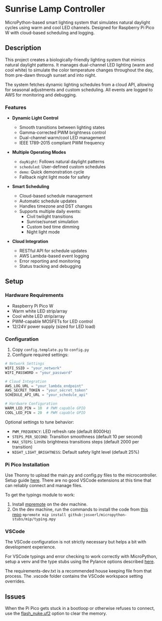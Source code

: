 # Sunrise Lamp Controller

MicroPython-based smart lighting system that simulates natural daylight cycles using warm and cool LED channels. Designed for Raspberry Pi Pico W with cloud-based scheduling and logging.

## Description

This project creates a biologically-friendly lighting system that mimics natural daylight patterns. It manages dual-channel LED lighting (warm and cool white) to simulate the color temperature changes throughout the day, from pre-dawn through sunset and into night.

The system fetches dynamic lighting schedules from a cloud API, allowing for seasonal adjustments and custom scheduling. All events are logged to AWS for monitoring and debugging.

### Features

-   **Dynamic Light Control**

    -   Smooth transitions between lighting states
    -   Gamma-corrected PWM brightness control
    -   Dual-channel warm/cool LED management
    -   IEEE 1789-2015 compliant PWM frequency

-   **Multiple Operating Modes**

    -   `dayNight`: Follows natural daylight patterns
    -   `scheduled`: User-defined custom schedules
    -   `demo`: Quick demonstration cycle
    -   Fallback night light mode for safety

-   **Smart Scheduling**

    -   Cloud-based schedule management
    -   Automatic schedule updates
    -   Handles timezone and DST changes
    -   Supports multiple daily events:
        -   Civil twilight transitions
        -   Sunrise/sunset simulation
        -   Custom bed time dimming
        -   Night light mode

-   **Cloud Integration**
    -   RESTful API for schedule updates
    -   AWS Lambda-based event logging
    -   Error reporting and monitoring
    -   Status tracking and debugging

## Setup

### Hardware Requirements

-   Raspberry Pi Pico W
-   Warm white LED strip/array
-   Cool white LED strip/array
-   PWM-capable MOSFETs for LED control
-   12/24V power supply (sized for LED load)

### Configuration

1. Copy `config.template.py` to `config.py`
2. Configure required settings:

```python
# Network Settings
WIFI_SSID = "your_network"
WIFI_PASSWORD = "your_password"

# Cloud Integration
AWS_LOG_URL = "your_lambda_endpoint"
AWS_SECRET_TOKEN = "your_secret_token"
SCHEDULE_API_URL = "your_schedule_api"

# Hardware Configuration
WARM_LED_PIN = 10  # PWM capable GPIO
COOL_LED_PIN = 20  # PWM capable GPIO
```

Optional settings to tune behavior:

-   `PWM_FREQUENCY`: LED refresh rate (default 8000Hz)
-   `STEPS_PER_SECOND`: Transition smoothness (default 10 per second)
-   `MAX_STEPS`: Limits brightness transitions steps (default 2000 per transition)
-   `NIGHT_LIGHT_BRIGHTNESS`: Default safety light level (default 25%)

### Pi Pico Installation

Use Thonny to upload the main.py and config.py files to the microcontroller. Setup guide [here](https://projects.raspberrypi.org/en/projects/getting-started-with-the-pico/2). There are no good VSCode extensions at this time that can reliably connect and manage files.

To get the typings module to work:

1. Install [mpremote](https://docs.micropython.org/en/latest/reference/mpremote.html) on the dev machine.
2. On the dev machine, run the commands to install the code from [this repo](https://github.com/Josverl/micropython-stubs/tree/main/mip)
   `mpremote mip install github:josverl/micropython-stubs/mip/typing.mpy`

### VSCode

The VSCode configuration is not strictly necessary but helps a bit with development experience.

For VSCode typings and error checking to work correctly with MicroPython, setup a venv and the type stubs using the Pylance options described [here](https://micropython-stubs.readthedocs.io/en/main/index.html).

The requirements-dev.txt is a recommended house keeping file from that process. The .vscode folder contains the VSCode workspace setting overrides.

## Issues

When the Pi Pico gets stuck in a bootloop or otherwise refuses to connect, use the [flash_nuke.uf2](https://www.raspberrypi.com/documentation/microcontrollers/pico-series.html#resetting-flash-memory) option to clear the memory.
